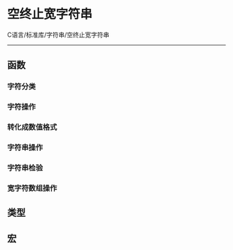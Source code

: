 # 空终止宽字符串

C语言/标准库/字符串/空终止宽字符串

---



## 函数



### 字符分类



### 字符操作



### 转化成数值格式



### 字符串操作



### 字符串检验



### 宽字符数组操作



## 类型



## 宏